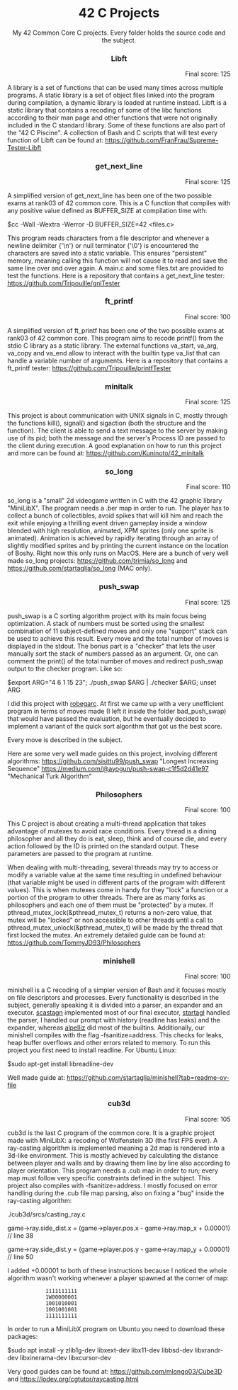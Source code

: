 <h1 align="center">42 C Projects</h1>

<p align="center">My 42 Common Core C projects. Every folder holds the source code and the subject.</p>

<h3 align="center">Libft</h3>

<p align="right">Final score: 125</p>

A library is a set of functions that can be used many times across multiple programs.
A static library is a set of object files linked into the program during compilation,
a dynamic library is loaded at runtime instead.
Libft is a static library that contains a recoding of some of the libc functions
according to their man page and other functions that were not originally included in
the C standard library. Some of these functions are also part of the "42 C Piscine".
A collection of Bash and C scripts that will test every function of Libft can be
found at: https://github.com/FranFrau/Supreme-Tester-Libft

<h3 align="center">get_next_line</h3>

<p align="right">Final score: 125</p>

A simplified version of get_next_line has been one of the two possible exams at rank03
of 42 common core. This is a C function that compiles with any positive value defined
as BUFFER_SIZE at compilation time with:

$cc -Wall -Wextra -Werror -D BUFFER_SIZE=42 <files.c>

This program reads characters from a file descriptor and whenever a newline
delimiter {'\n'} or null terminator {'\0'} is encountered the characters are saved into
a static variable. This ensures "persistent" memory, meaning calling this function will
not cause it to read and save the same line over and over again.
A main.c and some files.txt are provided to test the functions.
Here is a repository that contains a get_next_line tester:
https://github.com/Tripouille/gnlTester

<h3 align="center">ft_printf</h3>

<p align="right">Final score: 100</p>

A simplified version of ft_printf has been one of the two possible exams at rank03
of 42 common core. This program aims to recode printf() from the stdio C library
as a static library. The external functions va_start, va_arg, va_copy and va_end
allow to interact with the builtin type va_list that can handle a variable
number of arguments.
Here is a repository that contains a ft_printf tester:
https://github.com/Tripouille/printfTester

<h3 align="center">minitalk</h3>

<p align="right">Final score: 125</p>

This project is about communication with UNIX signals in C, mostly through the
functions kill(), signal() and sigaction (both the structure and the function).
The client is able to send a text message to the server by making use of its
pid; both the message and the server's Process ID are passed to the client
during execution.
A good explanation on how to run this project and more can be found at:
https://github.com/Kuninoto/42_minitalk

<h3 align="center">so_long</h3>

<p align="right">Final score: 110</p>

so_long is a "small" 2d videogame written in C with the 42 graphic library "MiniLibX".
The program needs a .ber map in order to run.
The player has to collect a bunch of collectibles, avoid spikes that will kill him and
reach the exit while enjoying a thrilling event driven gameplay inside a window
blended with high resolution, animated, XPM sprites (only one sprite is animated).
Animation is achieved by rapidly iterating through an array of slightly modified
sprites and by printing the current instance on the location of Boshy.
Right now this only runs on MacOS.
Here are a bunch of very well made so_long projects: https://github.com/trimia/so_long and https://github.com/startaglia/so_long (MAC only).

<h3 align="center">push_swap</h3>

<p align="right">Final score: 125</p>

push_swap is a C sorting algorithm project with its main focus being optimization.
A stack of numbers must be sorted using the smallest combination of 11 subject-defined
moves and only one "support" stack can be used to achieve this result.
Every move and the total number of moves is displayed in the stdout.
The bonus part is a "checker" that lets the user manually sort the stack of
numbers passed as an argument. Or, one can comment the print() of the total number
of moves and redirect push_swap output to the checker program. Like so:

$export ARG="4 6 1 15 23"; ./push_swap $ARG | ./checker $ARG; unset ARG

I did this project with [robegarc](https://github.com/dieremy). At first we came up with a very
unefficient program in terms of moves made (I left it inside the folder bad_push_swap) that
would have passed the evaluation, but he eventually decided to implement a variant
of the quick sort algorithm that got us the best score.

Every move is described in the subject.

Here are some very well made guides on this project, involving different algorithms:
https://github.com/sisittu99/push_swap		  	"Longest Increasing Sequence"
https://medium.com/@ayogun/push-swap-c1f5d2d41e97 	"Mechanical Turk Algorithm"

<h3 align="center">Philosophers</h3>

<p align="right">Final score: 100</p>

This C project is about creating a multi-thread application that takes advantage
of mutexes to avoid race conditions. Every thread is a dining philosopher and all
they do is eat, sleep, think and of course die, and every action followed by the
ID is printed on the standard output. These parameters are passed to the program
at runtime.

When dealing with multi-threading, several threads may try to access or modify
a variable value at the same time resulting in undefined behaviour (that variable
might be used in different parts of the program with different values). This is
when mutexes come in handy for they "lock" a function or a portion of the program 
to other threads.
There are as many forks as philosophers and each one of them must be "protected"
by a mutex. If pthread_mutex_lock(&pthread_mutex_t) returns a non-zero value,
that mutex will be "locked" or non accessible to other threads until a call to
pthread_mutex_unlock(&pthread_mutex_t) will be made by the thread that first
locked the mutex.
An extremely detailed guide can be found at:
https://github.com/TommyJD93/Philosophers

<h3 align="center">minishell</h3>

<p align="right">Final score: 100</p>

minishell is a C recoding of a simpler version of Bash and it focuses mostly on
file descriptors and processes. Every functionality is described in the subject,
generally speaking it is divided into a parser, an expander and an executor.
[scastagn](https://github.com/IamG-Root) implemented most of our final executor, [startagl](https://github.com/startaglia) handled the parser,
I handled our prompt with history (readline has leaks) and the expander, whereas
[alpelliz](https://github.com/Beta-J23) did most of the builtins.
Additionally, our minishell compiles with the flag -fsanitize=address. This
checks for leaks, heap buffer overflows and other errors related to memory.
To run this project you first need to install readline. For Ubuntu Linux:

$sudo apt-get install libreadline-dev

Well made guide at: https://github.com/startaglia/minishell?tab=readme-ov-file

<h3 align="center">cub3d</h3>

<p align="right">Final score: 105</p>

cub3d is the last C program of the common core. It is a graphic project made
with MiniLibX: a recoding of Wolfenstein 3D (the first FPS ever).
A ray-casting algorithm is implemented meaning a 2d map is rendered into a
3d-like environment. This is mostly achieved by calculating the distance
between player and walls and by drawing them line by line also according to
player orientation. This program needs a .cub map in order to run; every map
must follow very specific constraints defined in the subject.
This project also compiles with -fsanitize=address.
I mostly focused on error handling during the .cub file map parsing, also on
fixing a "bug" inside the ray-casting algorithm:

./cub3d/srcs/casting_ray.c

game->ray.side_dist.x = (game->player.pos.x - game->ray.map_x + 0.00001) // line 38

game->ray.side_dist.y = (game->player.pos.y - game->ray.map_y + 0.00001) // line 50


I added +0.00001 to both of these instructions because I noticed the whole
algorithm wasn't working whenever a player spawned at the corner of map:

				1111111111
				1W00000001
				1001010001
				1001001001
				1111111111

In order to run a MiniLibX program on Ubuntu you need to download these packages:

$sudo apt install -y zlib1g-dev libxext-dev libx11-dev libbsd-dev libxrandr-dev libxinerama-dev libxcursor-dev

Very good guides can be found at: https://github.com/mlongo03/Cube3D
and https://lodev.org/cgtutor/raycasting.html
